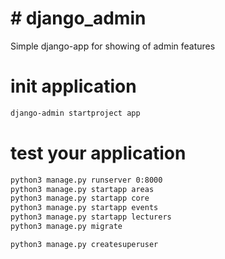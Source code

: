 # # django_admin
Simple django-app for showing of admin features
# init application
```bash
django-admin startproject app
```

# test your application
```bash
python3 manage.py runserver 0:8000
python3 manage.py startapp areas
python3 manage.py startapp core
python3 manage.py startapp events
python3 manage.py startapp lecturers
python3 manage.py migrate
```

```bash
python3 manage.py createsuperuser
```

